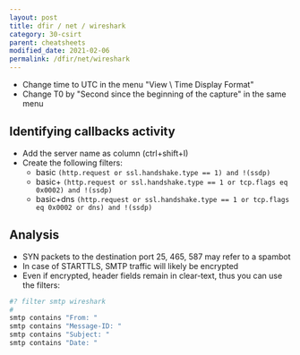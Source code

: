 ```yaml
---
layout: post
title: dfir / net / wireshark
category: 30-csirt
parent: cheatsheets
modified_date: 2021-02-06
permalink: /dfir/net/wireshark
---
```


* Change time to UTC in the menu "View \ Time Display Format"
* Change T0 by "Second since the beginning of the capture" in the same menu

## Identifying callbacks activity

* Add the server name as column (ctrl+shift+I)
* Create the following filters:
  * basic ```(http.request or ssl.handshake.type == 1) and !(ssdp)```
  * basic+ ```(http.request or ssl.handshake.type == 1 or tcp.flags eq 0x0002) and !(ssdp)```
  * basic+dns ```(http.request or ssl.handshake.type == 1 or tcp.flags eq 0x0002 or dns) and !(ssdp)```

## Analysis

* SYN packets to the destination port 25, 465, 587 may refer to a spambot
* In case of STARTTLS, SMTP traffic will likely be encrypted
* Even if encrypted, header fields remain in clear-text, thus you can use the filters:
```sh
#? filter smtp wireshark
#
smtp contains "From: "
smtp contains "Message-ID: "
smtp contains "Subject: "
smtp contains "Date: "

```


